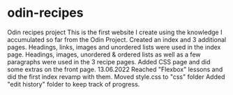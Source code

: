 # odin-recipes
Odin recipes project
This is the first website I create using the knowledge I accumulated so far from the Odin Project.
Created an index and 3 additional pages.
Headings, links, images and unordered lists were used in the index page.
Headings, images, unordered & ordered lists as well as a few paragraphs were used in the 3 recipe pages.
Added CSS page and did some extras on the front page.
13.06.2022
Reached "Flexbox" lessons and did the first index revamp with them.
Moved style.css to "css" folder
Added "edit history" folder to keep track of progress.
